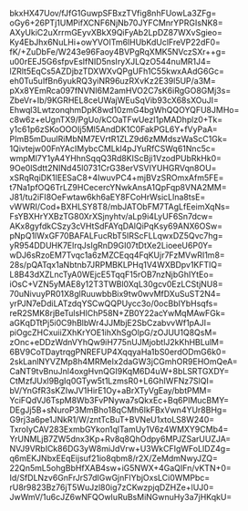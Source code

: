bkxHX47Uov/fJfG1GuwpSFBxzTVfig8nhFUowLa3ZFg=
oGy6+26PTj1UMPifXCNF6NjNb70JYFCMnrYPRGIsNK8=
AXyUkiC2uXrrmGEyvXBkX9QiFyAb2LpDZ87WXvSgieo=
Ky4EbJhx6NuLHi+owYVOITm6lHUbKdUclFreVP22dF0=
fK/+ZuDbFe/W243e96Faoy4BVPgRqXMK5NVczSXr++g=
u00rEEJ5G6sfpvEsIfNID5nsIryXJLQzO544nuMR1J4=
lZRlt5EqCs5AZDjbzTDXWXvQPgUFh1C55kwxAAdG6Gc=
eh0Tu5uIfBn6yukRQ3yiNR96uzRXvKz2E39l5UP/a3M=
pXx8YEmRca097fNVNI6M2amHVO2C7sK6iRgGO8GMj3s=
ZbeVr+Ib/9KGRHEL8ceUWajWEuSqVib93cX68sXOuJI=
Ehwql3LwtzonqhmDpK8wd10zmG4bgWhQQOYQFU8JMHo=
c8w6z+eUgnTX9/PgUo/kCOaTFwUezI1pMADhplz0+Tk=
y1c61p6zSKoOOOIj5Ml5AndDK1C0FakPGL6Y+fVyPaA=
PImB5mDuuIRiMbNM7EVrtR1ZLZ9d6zMMdszWaScC1Gk=
1Qivtejw00FnYAcIMybcCMLkl4pJYuRfCSWq61Nnc5c=
wmpMl7Y1yA4YHhnSqqQ3Rd8KIScBji1VzodPUbRkHk0=
9Oe0lSdtt2NINd45l0731CrG38erVSVIYUHGRVqn8OU=
xSRqRqiDK1IEESaC8+4IwuvPC4+mjBVzSROmxAfm5FE=
t7Na1pfOQ6TrLZ9HCecercYNwkAnsA1QpFqp8VNA2MM=
J81/tu2iFI8OeFwtaw6kh6aEY8FCoHrWsicLlna8tsE=
vWWRI/Cod+BXHLSY8T8/mbJATObFM7TAgLfEeimXqNs=
FsYBXHrYXBzTG80XrXSjnyhtv/aLp9i4LyUF6Sn7dcw=
AKx8gyfdkCSzy3cVHtSdFAYqDAlQiPqKsy69ANX6OSw=
pNpQ1lWxGF70BAFALFucRbT5IRScFLLqwxDZ5Qvc7hg=
yR954DDUHK7ElrqJsIgRnD9GI07tDtXe2LioeeU6P0Y=
wDJ6sRzoEM7Tvqc1a6zMZCEqq4FqKUjr7FzMVwRI1m8=
28s/pQATqx1aNbtnb7JRPMBKLPHq1V4WXBDpv1KFTlQ=
L8B43dXZLncTyA0WEjcE5TqqF15rOB7nzNjbGhIYtEo=
iOsC+VZN5yMAE8y12T3TWBl0XqL30gcv0EzLCStjNU8=
70uNivuyPR01X8glRuuwbbBix9tw0wvMfDXuSuST2N4=
yrPJN7eDdiLATzdqYSCwQQPUycc3o/0ocBbIYbHsqfs=
reR2SMK8rjBeTulsHlChP58N+ZB0Y22acYwMqMAwFGk=
aGKqDTtPj5i0C9hBlbWr4JJMbjE2SbCzabvvWf1pAJI=
piOgcZHCxuiiZXhKrYOE1ihXhSgOlpG/zOJUU1Q8QsM=
zOnc+eDDzWdnVYhQw9iH775nUJMjobtlJ2kKhHBLulM=
6BV9CoTDaytrqgPNREFUP4XqqyaHa1bS0erdODmG6k0=
2skLanlNYVZMp8h4MRMeIx2daGW3jCGmhOR9EHOmQeA=
CaNT9tvBnuJnl4oxgHvnQGI9KqM6D4uW+8bLSRTGXDY=
CtMzfJUxl9BgIq0GTyw5t1LzmsR0+L6GhIWFNz7SlQI=
bV/YnGfR3sKZIwJV1HirE1Oy+aBrXTyVgEay/bbtPMM=
YciFQdVJ6TspM8Wb3FvPNywa7sQkxEc+Bq6PIMucBMY=
DEgJj5B+sNuroP3MmBho18qCMh6IkFBxVwn4YUr8BHg=
G9rj3a6pe1JNkR1/W/zntTcBuT+BVNeU1xtoLS8W240=
TxroIyCAV283ExmbGYkon1qlTamUy1V6z4WMXY9CMb4=
YrUNMLjB7ZW5dnx3Kp+Rv8q8QhOdpy6MPJZSarUUZJA=
NVJ9VRbICk86DG3yW8miJdVrw+U3WkCFIgWFoLIDZ4g=
q6mEKJNbxEEqEijsuf21io8qbm8/r2X/ZeMdmNwyJZQ=
22Qn5mL5ohgBbHfXAB4sw+iG5NWX+4GaQIFn/vKTN+0=
Id/SfDLNzv6GnFrJrS7dIGwGjnFlYbjOxsLCi0WMPbc=
rU8r9823Bz76jT5WuJzl80ig7zCKwzpjqDZHZe+lUJ0=
JwWmV/1u6cJZ6wNFQOwIuRuBsMiNGwnuHy3a7jHKqkU=
